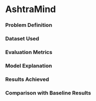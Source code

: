 # AshtraMind

### Problem Definition
### Dataset Used 
### Evaluation Metrics
### Model Explanation
### Results Achieved
### Comparison with Baseline Results